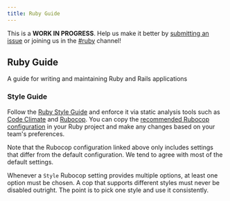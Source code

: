 ```yaml
---
title: Ruby Guide
---
```

This is a **WORK IN PROGRESS**. Help us make it better by
[submitting an issue](https://github.com/18F/development-guide) or joining us
in the [#ruby](https://18f.slack.com/messages/ruby/) channel!

## Ruby Guide
A guide for writing and maintaining Ruby and Rails applications

### Style Guide

Follow the [Ruby Style Guide](https://github.com/bbatsov/ruby-style-guide) and
enforce it via static analysis tools such as [Code Climate] and [Rubocop]. You
can copy the [recommended Rubocop configuration](.rubocop.yml) in your Ruby
project and make any changes based on your team's preferences.

Note that the Rubocop configuration linked above only includes settings that
differ from the default configuration. We tend to agree with most of the
default settings.

Whenever a `Style` Rubocop setting provides multiple options, at least one
option must be chosen. A cop that supports different styles must never be
disabled outright. The point is to pick one style and use it consistently.

[Code Climate]: https://codeclimate.com
[Rubocop]: https://github.com/bbatsov/rubocop

